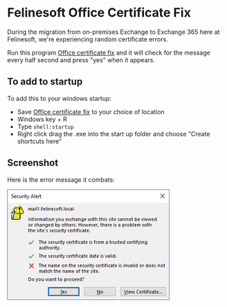 # Felinesoft Office Certificate Fix

During the migration from on-premises Exchange to Exchange 365 here at Felinesoft, we're experiencing random certificate errors.

Run this program [Office certificate fix](Office%20certificate%20fix.exe?raw=true) and it will check for the message every half second and press "yes" when it appears.

## To add to startup

To add this to your windows startup:

* Save [Office certificate fix](Office%20certificate%20fix.exe?raw=true) to your choice of location
* Windows key + R
* Type `shell:startup`
* Right click drag the .exe into the start up folder and choose "Create shortcuts here"


## Screenshot

Here is the error message it combats:

![error message](security%20popup.png)